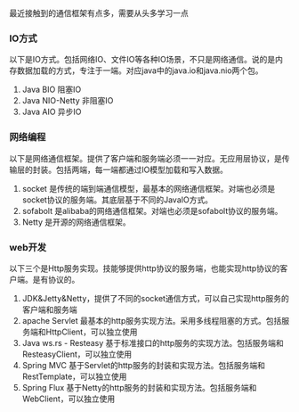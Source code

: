 最近接触到的通信框架有点多，需要从头多学习一点


### IO方式
以下是IO方式。包括网络IO、文件IO等各种IO场景，不只是网络通信。说的是内存数据加载的方式，专注于一端。对应java中的java.io和java.nio两个包。

1. Java BIO 阻塞IO
2. Java NIO-Netty 非阻塞IO
3. Java AIO 异步IO

### 网络编程
以下是网络通信框架。提供了客户端和服务端必须一一对应。无应用层协议，是传输层的封装。包括两端，每一端都通过IO模型加载和写入数据。

1. socket 是传统的端到端通信模型，最基本的网络通信框架。对端也必须是socket协议的服务端。其底层基于不同的JavaIO方式。
2. sofabolt 是alibaba的网络通信框架。对端也必须是sofabolt协议的服务端。
3. Netty 是开源的网络通信框架。

### web开发
以下三个是Http服务实现。技能够提供http协议的服务端，也能实现http协议的客户端。是有协议的。
1. JDK&Jetty&Netty，提供了不同的socket通信方式，可以自己实现http服务的客户端和服务端
2. apache Servlet 最基本的http服务实现方法。采用多线程阻塞的方式。包括服务端和HttpClient，可以独立使用
3. Java ws.rs - Resteasy  基于标准接口的http服务的实现方法。包括服务端和ResteasyClient，可以独立使用
4. Spring MVC 基于Servlet的http服务的封装和实现方法。包括服务端和RestTemplate，可以独立使用
5. Spring Flux 基于Netty的http服务的封装和实现方法。包括服务端和WebClient，可以独立使用